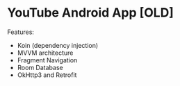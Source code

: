 # YouTube Android App [OLD]

Features:
* Koin (dependency injection)
* MVVM architecture
* Fragment Navigation
* Room Database
* OkHttp3 and Retrofit
